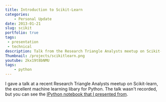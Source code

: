 ```yaml
---
title: Introduction to Scikit-Learn
categories:
    - Personal Update
date: 2013-01-21
slug: scikit
portfolio: true
tags:
 - presentation
 - technical
description: Talk from the Research Triangle Analysts meetup on Scikit-Learn
Thumbnail: /projects/scikitlearn.png
youtube: 2kx19t8bNMU
tags:
    - python
---
```


I gave a talk at a recent Research Triangle Analysts meetup on Scikit-learn, the excellent machine learning libary for Python. The talk wasn't recorded, but you can see the [IPython notebook that I presented from](http://nbviewer.jupyter.org/format/slides/github/tdhopper/Research-Triangle-Analysts--Intro-to-scikit-learn/blob/master/Intro%20to%20Scikit-Learn.ipynb).
